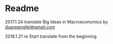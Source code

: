 # Readme

2017.1.24 translate Big Ideas in Macroeconomics by duanpengfei@gmail.com

2018.1.21 re Start translate from the beginning.